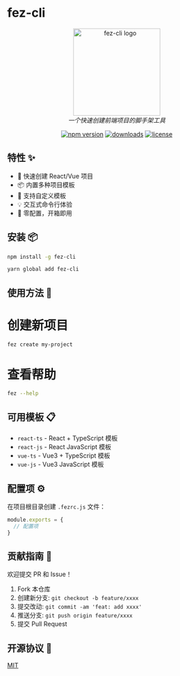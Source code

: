 # fez-cli

<p align="center">
  <img src="assets/logo.png" alt="fez-cli logo" width="200"/>
  <br>
  <i>一个快速创建前端项目的脚手架工具</i>
  <br>
</p>

<p align="center">
  <a href="https://www.npmjs.com/package/fez-cli"><img src="https://img.shields.io/npm/v/fez-cli.svg" alt="npm version"></a>
  <a href="https://www.npmjs.com/package/fez-cli"><img src="https://img.shields.io/npm/dm/fez-cli.svg" alt="downloads"></a>
  <a href="https://github.com/liuhuakawaii/fez-cli/blob/main/LICENSE"><img src="https://img.shields.io/npm/l/fez-cli.svg" alt="license"></a>
</p>

## 特性 ✨

- 🚀 快速创建 React/Vue 项目
- 📦 内置多种项目模板
- 🎨 支持自定义模板
- 💡 交互式命令行体验
- 🔧 零配置，开箱即用

## 安装 📦
```bash
npm install -g fez-cli

yarn global add fez-cli
```

## 使用方法 🔨

# 创建新项目
```bash
fez create my-project
```

# 查看帮助
```bash
fez --help
```

## 可用模板 📋

- `react-ts` - React + TypeScript 模板
- `react-js` - React JavaScript 模板
- `vue-ts` - Vue3 + TypeScript 模板
- `vue-js` - Vue3 JavaScript 模板

## 配置项 ⚙️

在项目根目录创建 `.fezrc.js` 文件：

```javascript
module.exports = {
  // 配置项
}
```

## 贡献指南 🤝

欢迎提交 PR 和 Issue！

1. Fork 本仓库
2. 创建新分支: `git checkout -b feature/xxxx`
3. 提交改动: `git commit -am 'feat: add xxxx'`
4. 推送分支: `git push origin feature/xxxx`
5. 提交 Pull Request

## 开源协议 📄

[MIT](./LICENSE)
